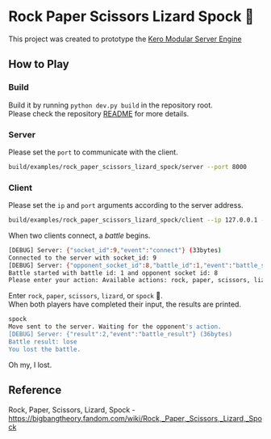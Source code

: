 # Rock Paper Scissors Lizard Spock 🖖

This project was created to prototype the [Kero Modular Server Engine](../../README.md)

## How to Play

### Build

Build it by running `python dev.py build` in the repository root.  
Please check the repository [README](../../README.md) for more details.  

### Server

Please set the `port` to communicate with the client.

```sh
build/examples/rock_paper_scissors_lizard_spock/server --port 8000
```

### Client

Please set the `ip` and `port` arguments according to the server address.

```sh
build/examples/rock_paper_scissors_lizard_spock/client --ip 127.0.0.1 --port 8000
```

When two clients connect, a _battle_ begins.  

```sh
[DEBUG] Server: {"socket_id":9,"event":"connect"} (33bytes)
Connected to the server with socket_id: 9
[DEBUG] Server: {"opponent_socket_id":8,"battle_id":1,"event":"battle_start"} (61bytes)
Battle started with battle id: 1 and opponent socket id: 8
Please enter your action: Available actions: rock, paper, scissors, lizard, spock
```

Enter `rock`, `paper`, `scissors`, `lizard`, or `spock` 🖖.  
When both players have completed their input, the results are printed.  

```sh
spock
Move sent to the server. Waiting for the opponent's action.
[DEBUG] Server: {"result":2,"event":"battle_result"} (36bytes)
Battle result: lose
You lost the battle.
```

Oh my, I lost.  

## Reference

Rock, Paper, Scissors, Lizard, Spock - https://bigbangtheory.fandom.com/wiki/Rock,_Paper,_Scissors,_Lizard,_Spock
